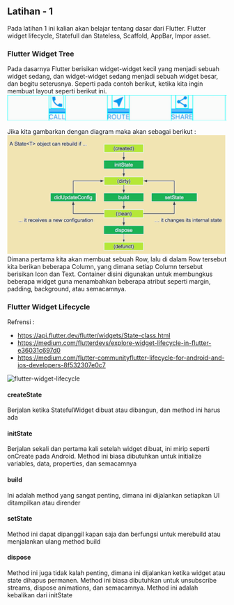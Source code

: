 ## Latihan - 1

Pada latihan 1 ini kalian akan belajar tentang dasar dari Flutter.
Flutter widget lifecycle, Statefull dan Stateless, Scaffold, AppBar, Impor asset.

### Flutter Widget Tree

Pada dasarnya Flutter berisikan widget-widget kecil yang menjadi sebuah widget sedang, dan widget-widget sedang menjadi sebuah widget besar, dan begitu seterusnya. Seperti pada contoh berikut, ketika kita ingin membuat layout seperti berikut ini.
![bottom-nav-raw](../../asset/raw/bottom_nav_sample.png) </br>

Jika kita gambarkan dengan diagram maka akan sebagai berikut :
![flutter-life-cycle](../../asset/raw/flutter_lifecycle.png) </br>
Dimana pertama kita akan membuat sebuah Row, lalu di dalam Row tersebut kita berikan beberapa Column, yang dimana setiap Column tersebut berisikan Icon dan Text. Container disini digunakan untuk membungkus beberapa widget guna menambahkan beberapa atribut seperti margin, padding, background, atau semacamnya.

### Flutter Widget Lifecycle

Refrensi :

- https://api.flutter.dev/flutter/widgets/State-class.html
- https://medium.com/flutterdevs/explore-widget-lifecycle-in-flutter-e36031c697d0
- https://medium.com/flutter-communityflutter-lifecycle-for-android-and-ios-developers-8f532307e0c7</br>

![flutter-widget-lifecycle](../../asset/image/flutter_lifecycle.png)

#### createState

Berjalan ketika StatefulWidget dibuat atau dibangun, dan method ini harus ada

#### initState

Berjalan sekali dan pertama kali setelah widget dibuat, ini mirip seperti onCreate pada Android. Method ini biasa dibutuhkan untuk initialize variables, data, properties, dan semacamnya

#### build

Ini adalah method yang sangat penting, dimana ini dijalankan setiapkan UI ditampilkan atau dirender

#### setState

Method ini dapat dipanggil kapan saja dan berfungsi untuk merebuild atau menjalankan ulang method build

#### dispose

Method ini juga tidak kalah penting, dimana ini dijalankan ketika widget atau state dihapus permanen. Method ini biasa dibutuhkan untuk unsubscribe streams, dispose animations, dan semacamnya. Method ini adalah kebalikan dari initState
